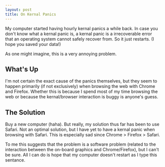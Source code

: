 ```yaml
---
layout: post
title: On Kernal Panics
---
```


My computer started having hourly kernal panics a while back. In case you don't know what a kernal panic is, a kernal panic is a irrecoverable error that an operating system cannot safely recover from. So it just restarts. (I hope you saved your data!)

As one might imagine, this is a very annoying problem.

What's Up
-----------

I'm not certain the exact cause of the panics themselves, but they seem to happen primarily (if not exclusively) when browsing the web with Chrome and Firefox. Whether this is because I spend most of my time browsing the web or because the kernal/browser interaction is buggy is anyone's guess.

The Solution
------------

Buy a new computer (haha). But really, my solution thus far has been to use Safari. Not an optimal solution, but I have yet to have a kernal panic when browsing with Safari. This is especially sad since Chrome &gt; Firefox &gt; Safari.

To me this suggests that the problem is a software problem (related to the interaction between the on-board graphics and Chrome/Firefox), but I can't be sure. All I can do is hope that my computer doesn't restart as I type this sentance.